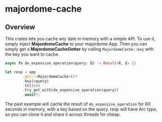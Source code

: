 # majordome-cache

## Overview
This crates lets you cache any date in memory with a simple API.
To use it, simply inject **MajordomeCache** to your majordome App.
Then you can simply get a **MajordomeCacheGetter** by calling `MajordomeCache::key` with the key you want to cache.
```rust
async fn do_expensive_operation(query: Q) -> Result<R, E> {}

let resp = app
        .get::<MajordomeCache>()?
        .key(&query)
        .ttl(60)
        .try_get_with(do_expensive_operation(query))
        .await?;
```
The past example will cache the result of `do_expensive_operation` for 60 seconds in memory, with a key based on the query.
resp will have Arc<R> type, so you can clone it and share it across threads for cheap.